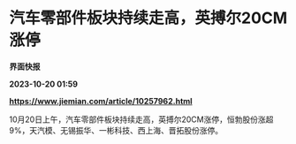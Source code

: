 # 汽车零部件板块持续走高，英搏尔20CM涨停
**界面快报**

**2023-10-20 01:59**

**https://www.jiemian.com/article/10257962.html**

10月20日上午，汽车零部件板块持续走高，英搏尔20CM涨停，恒勃股份涨超9%，天汽模、无锡振华、一彬科技、西上海、晋拓股份涨停。